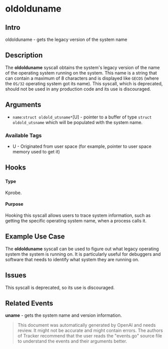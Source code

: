 
# oldolduname

## Intro
oldolduname - gets the legacy version of the system name

## Description
The **oldolduname** syscall obtains the system's legacy version of the name of the operating system running on the system. This name is a string that can contain a maximum of 8 characters and is displayed like `GECOS` (where the `OS/32` operating system got its name). This syscall, which is deprecated, should not be used in any production code and its use is discouraged. 

## Arguments
* `name`:`struct oldold_utsname*`[U] - pointer to a buffer of type `struct oldold_utsname` which will be populated with the system name. 

### Available Tags
* U - Originated from user space (for example, pointer to user space memory used to get it)

## Hooks
### <oldolduname>
#### Type
Kprobe.
#### Purpose
Hooking this syscall allows users to trace system information, such as getting the specific operating system name, when a process calls it.

## Example Use Case
The **oldolduname** syscall can be used to figure out what legacy operating system the system is running on. It is particularly useful for debuggers and software that needs to identify what system they are running on. 

## Issues
This syscall is deprecated, so its use is discouraged.

## Related Events
**uname** - gets the system name and version information.

> This document was automatically generated by OpenAI and needs review. It might
> not be accurate and might contain errors. The authors of Tracker recommend that
> the user reads the "events.go" source file to understand the events and their
> arguments better.
